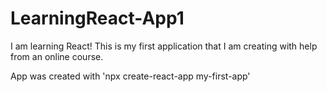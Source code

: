 # LearningReact-App1

I am learning React! This is my first application that I am creating with help from an online course.

App was created with 'npx create-react-app my-first-app'
